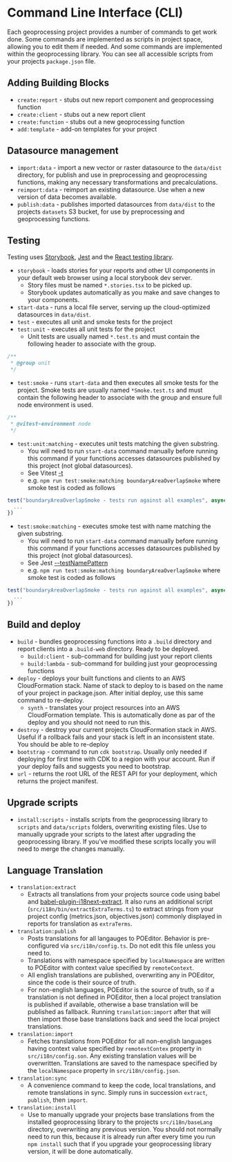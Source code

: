 # Command Line Interface (CLI)

Each geoprocessing project provides a number of commands to get work done. Some commands are implemented as scripts in project space, allowing you to edit them if needed. And some commands are implemented within the geoprocessing library. You can see all accessible scripts from your projects `package.json` file.

## Adding Building Blocks

- `create:report` - stubs out new report component and geoprocessing function
- `create:client` - stubs out a new report client
- `create:function` - stubs out a new geoprocessing function
- `add:template` - add-on templates for your project

## Datasource management

- `import:data` - import a new vector or raster datasource to the `data/dist` directory, for publish and use in preprocessing and geoprocessing functions, making any necessary transformations and precalculations.
- `reimport:data` - reimport an existing datasource. Use when a new version of data becomes available.
- `publish:data` - publishes imported datasources from `data/dist` to the projects `datasets` S3 bucket, for use by preprocessing and geoprocessing functions.

## Testing

Testing uses [Storybook](https://storybook.js.org/), [Jest](https://jestjs.io/) and the [React testing library](https://testing-library.com/docs/react-testing-library/intro/).

- `storybook` - loads stories for your reports and other UI components in your default web browser using a local storybook dev server.
  - Story files must be named `*.stories.tsx` to be picked up.
  - Storybook updates automatically as you make and save changes to your components.
- `start-data` - runs a local file server, serving up the cloud-optimized datasources in `data/dist`.
- `test` - executes all unit and smoke tests for the project
- `test:unit` - executes all unit tests for the project
  - Unit tests are usually named `*.test.ts` and must contain the following header to associate with the group.

```typescript
/**
 * @group unit
 */
```

- `test:smoke` - runs `start-data` and then executes all smoke tests for the project. Smoke tests are usually named `*Smoke.test.ts` and must contain the following header to associate with the group and ensure full node environment is used.

```typescript
/**
 * @vitest-environment node
 */
```

- `test:unit:matching` - executes unit tests matching the given substring.
  - You will need to run `start-data` command manually before running this command if your functions accesses datasources published by this project (not global datasources).
  - See Vitest [-t](https://vitest.dev/guide/cli#options)
  - e.g. `npm run test:smoke:matching boundaryAreaOverlapSmoke` where smoke test is coded as follows

```typescript
test("boundaryAreaOverlapSmoke - tests run against all examples", async () => {
  ...
})
```

- `test:smoke:matching` - executes smoke test with name matching the given substring.
  - You will need to run `start-data` command manually before running this command if your functions accesses datasources published by this project (not global datasources).
  - See Jest [--testNamePattern](https://jestjs.io/docs/cli#--testnamepatternregex)
  - e.g. `npm run test:smoke:matching boundaryAreaOverlapSmoke` where smoke test is coded as follows

```typescript
test("boundaryAreaOverlapSmoke - tests run against all examples", async () => {
  ...
})
```

## Build and deploy

- `build` - bundles geoprocessing functions into a `.build` directory and report clients into a `.build-web` directory. Ready to be deployed.
  - `build:client` - sub-command for building just your report clients
  - `build:lambda` - sub-command for building just your geoprocessing functions
- `deploy` - deploys your built functions and clients to an AWS CloudFormation stack. Name of stack to deploy to is based on the name of your project in package.json. After initial deploy, use this same command to re-deploy.
  - `synth` - translates your project resources into an AWS CloudFormation template. This is automatically done as par of the deploy and you should not need to run this.
- `destroy` - destroy your current projects CloudFormation stack in AWS. Useful if a rollback fails and your stack is left in an inconsistent state. You should be able to re-deploy
- `bootstrap` - command to run `cdk bootstrap`. Usually only needed if deploying for first time with CDK to a region with your account. Run if your deploy fails and suggests you need to bootstrap.
- `url` - returns the root URL of the REST API for your deployment, which returns the project manifest.

## Upgrade scripts

- `install:scripts` - installs scripts from the geoprocessing library to `scripts` and `data/scripts` folders, overwriting existing files. Use to manually upgrade your scripts to the latest after upgrading the geoprocessing library. If you've modified these scripts locally you will need to merge the changes manually.

## Language Translation

- `translation:extract`
  - Extracts all translations from your projects source code using babel and [babel-plugin-i18next-extract](https://github.com/gilbsgilbs/babel-plugin-i18next-extract). It also runs an additional script (`src/i18n/bin/extractExtraTerms.ts`) to extract strings from your project config (metrics.json, objectives.json) commonly displayed in reports for translation as `extraTerms`.
- `translation:publish`
  - Posts translations for all langauges to POEditor. Behavior is pre-configured via `src/i18n/config.ts`. Do not edit this file unless you need to.
  - Translations with namespace specified by `localNamespace` are written to POEditor with context value specified by `remoteContext`.
  - All english translations are published, overwriting any in POEditor, since the code is their source of truth.
  - For non-english languages, POEditor is the source of truth, so if a translation is not defined in POEditor, then a local project translation is published if available, otherwise a base translation will be published as fallback. Running `translation:import` after that will then import those base translations back and seed the local project translations.
- `translation:import`
  - Fetches translations from POEditor for all non-english languages having context value specified by `remotextContex` property in `src/i18n/config.son`. Any existing translation values will be overwritten. Translations are saved to the namespace specified by the `localNamespace` property in `src/i18n/config.json`.
- `translation:sync`
  - A convenience command to keep the code, local translations, and remote translations in sync. Simply runs in succession `extract`, `publish`, then `import`.
- `translation:install`
  - Use to manually upgrade your projects base translations from the installed geoprocessing library to the projects `src/i18n/baseLang` directory, overwriting any previous version. You should not normally need to run this, because it is already run after every time you run `npm install` such that if you upgrade your geoprocessing library version, it will be done automatically.
